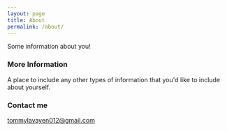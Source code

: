```yaml
---
layout: page
title: About
permalink: /about/
---
```


Some information about you!

### More Information

A place to include any other types of information that you'd like to include about yourself.

### Contact me

[tommylavayen012@gmail.com](mailto:tommylavayen012@gmail.com)
